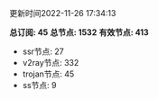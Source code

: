 更新时间2022-11-26 17:34:13

**总订阅: 45**
**总节点: 1532**
**有效节点: 413**
- ssr节点: 27
- v2ray节点: 332
- trojan节点: 45
- ss节点: 9
